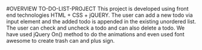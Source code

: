 #OVERVIEW TO-DO-LIST-PROJECT
This project is developed using front end technologies HTML + CSS + jQUERY. The user can add a new todo via input element and the added todo is appended in the existing unordered list. The user can check and uncheck a todo and can also delete a todo. We have used jQuery On() method to do the animations and even used font awesome to create trash can and plus sign.
